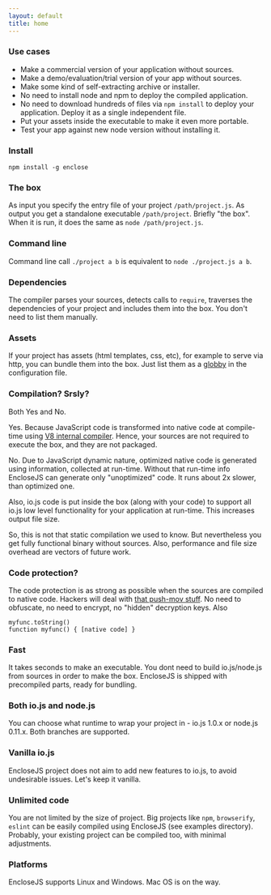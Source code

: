 ```yaml
---
layout: default
title: home
---
```


### Use cases

* Make a commercial version of your
application without sources.
* Make a demo/evaluation/trial version of
your app without sources.
* Make some kind of self-extracting
archive or installer.
* No need to install node and npm to
deploy the compiled application.
* No need to download hundreds of files via
`npm install` to deploy your application.
Deploy it as a single independent file.
* Put your assets inside the executable
to make it even more portable.
* Test your app against new node version
without installing it.

### Install

```
npm install -g enclose
```

### The box

As input you specify the entry file of your
project `/path/project.js`. As output you
get a standalone executable `/path/project`.
Briefly "the box". When it is run, it does
the same as `node /path/project.js`.

### Command line

Command line call `./project a b` is
equivalent to `node ./project.js a b`.

### Dependencies

The compiler parses your sources, detects calls
to `require`, traverses the dependencies of
your project and includes them into the box.
You don't need to list them manually.

### Assets

If your project has assets (html templates,
css, etc), for example to serve via http,
you can bundle them into the box. Just
list them as a [globby](https://github.com/sindresorhus/globby)
in the configuration file.

### Compilation? Srsly?

Both Yes and No.

Yes. Because JavaScript code is transformed
into native code at compile-time using
[V8 internal compiler](https://github.com/v8/v8-git-mirror/blob/master/src/compiler.cc).
Hence, your sources are not required to
execute the box, and they are not packaged.

No. Due to JavaScript dynamic nature,
optimized native code is generated
using information, collected at run-time.
Without that run-time info EncloseJS
can generate only "unoptimized" code.
It runs about 2x slower, than optimized
one.

Also, io.js code is put inside the box
(along with your code) to support all
io.js low level functionality for your
application at run-time. This increases
output file size.

So, this is not that static compilation
we used to know. But nevertheless you
get fully functional binary without
sources. Also, performance and file size
overhead are vectors of future work.

### Code protection?

The code protection is as strong as possible
when the sources are compiled to native code.
Hackers will deal with
[that push-mov stuff](https://github.com/v8/v8-git-mirror/blob/master/src/x87/full-codegen-x87.cc#L1110).
No need to obfuscate, no need to encrypt,
no "hidden" decryption keys. Also

```
myfunc.toString()
function myfunc() { [native code] }
```

### Fast

It takes seconds to make an executable.
You dont need to build io.js/node.js
from sources in order to make the box.
EncloseJS is shipped with precompiled
parts, ready for bundling.

### Both io.js and node.js

You can choose what runtime to wrap your
project in - io.js 1.0.x or node.js
0.11.x. Both branches are supported.

### Vanilla io.js

EncloseJS project does not aim to add
new features to io.js, to avoid undesirable
issues. Let's keep it vanilla.

### Unlimited code

You are not limited by the size of project.
Big projects like `npm`, `browserify`, `eslint`
can be easily compiled using EncloseJS
(see examples directory). Probably, your
existing project can be compiled too,
with minimal adjustments.

### Platforms

EncloseJS supports Linux and Windows.
Mac OS is on the way.
